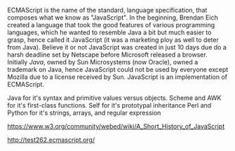 ECMAScript is the name of the standard, language specification, that composes what we know as "JavaScript". In the beginning, Brendan Eich created a language that took the good features of various programming languages, which he wanted to resemble Java a bit but much easier to grasp, hence called it JavaScript (it was a marketing ploy as well to deter from Java). Believe it or not JavaScript was created in just 10 days due do a harsh deadline set by Netscape before Microsoft released a browser. Initially *Java*, owned by Sun Microsystems (now Oracle), owned a trademark on Java, hence JavaScript could not be used by everyone except Mozilla due to a license received by Sun. JavaScript is an implementation of ECMAScript.

Java for it's syntax and primitive values versus objects.
Scheme and AWK for it's first-class functions.
Self for it's prototypal inheritance
Perl and Python for it's strings, arrays, and regular expression

https://www.w3.org/community/webed/wiki/A_Short_History_of_JavaScript


http://test262.ecmascript.org/
